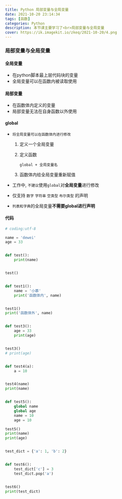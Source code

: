 ```yaml
---
title: Python 局部变量与全局变量
date: 2021-10-20 23:14:34
tags: [函数]
categories: Python
description: 本节课主要学习了<br>局部变量与全局变量
cover: https://ik.imagekit.io/zkeq/2021-10-20/4.png
---
```


### 局部变量与全局变量

#### 全局变量

- 在python脚本最上层代码块的变量
- 全局变量可以在函数内被读取使用

#### 局部变量

- 在函数体内定义的变量
- 局部变量无法在自身函数以外使用

#### global

- `将全局变量可以在函数体内进行修改`

  1. 定义一个全局变量

  2. 定义函数

     `global + 全局变量名`

  3. 函数体内给全局变量重新赋值

- 工作中, `不建议`使用`global`对**全局变量**进行修改

- 仅支持 `数字` `字符串` `空类型` `布尔类型` 的声明

- `列表和字典`的全局变量**不需要global进行声明**

#### 代码

```python
# coding:utf-8

name = 'dewei'
age = 33


def test():
    print(name)


test()


def test1():
    name = '小慕'
    print('函数体内', name)


test1()
print('函数体外', name)


def test3():
    age = 33
    print(age)


test3()
# print(age)


def test4(a):
    a = 10


test4(name)
print(name)


def test5():
    global name
    global age
    name = 10
    age = 10

test5()
print(name)
print(age)


test_dict = {'a': 1, 'b': 2}


def test6():
    test_dict['c'] = 3
    test_dict.pop('a')


test6()
print(test_dict)

```

